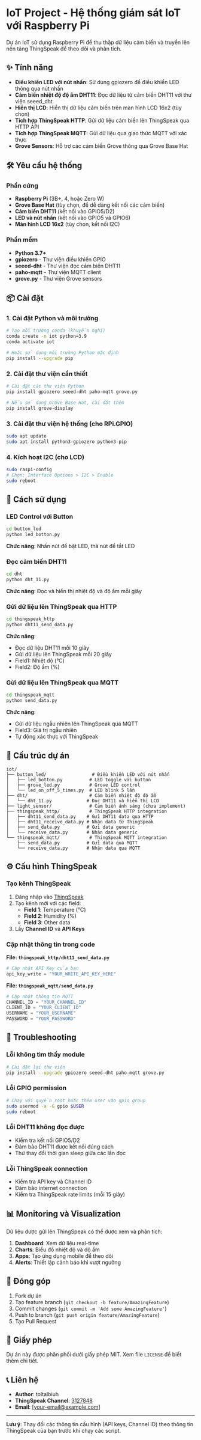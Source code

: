 # IoT Project - Hệ thống giám sát IoT với Raspberry Pi

Dự án IoT sử dụng Raspberry Pi để thu thập dữ liệu cảm biến và truyền lên nền tảng ThingSpeak để theo dõi và phân tích.

## ✨ Tính năng

- **Điều khiển LED với nút nhấn**: Sử dụng gpiozero để điều khiển LED thông qua nút nhấn
- **Cảm biến nhiệt độ độ ẩm DHT11**: Đọc dữ liệu từ cảm biến DHT11 với thư viện seeed_dht
- **Hiển thị LCD**: Hiển thị dữ liệu cảm biến trên màn hình LCD 16x2 (tùy chọn)
- **Tích hợp ThingSpeak HTTP**: Gửi dữ liệu cảm biến lên ThingSpeak qua HTTP API
- **Tích hợp ThingSpeak MQTT**: Gửi dữ liệu qua giao thức MQTT với xác thực
- **Grove Sensors**: Hỗ trợ các cảm biến Grove thông qua Grove Base Hat

## 🛠️ Yêu cầu hệ thống

### Phần cứng
- **Raspberry Pi** (3B+, 4, hoặc Zero W)
- **Grove Base Hat** (tùy chọn, để dễ dàng kết nối các cảm biến)
- **Cảm biến DHT11** (kết nối vào GPIO5/D2)
- **LED và nút nhấn** (kết nối vào GPIO5 và GPIO6)
- **Màn hình LCD 16x2** (tùy chọn, kết nối I2C)

### Phần mềm
- **Python 3.7+**
- **gpiozero** - Thư viện điều khiển GPIO
- **seeed-dht** - Thư viện đọc cảm biến DHT11
- **paho-mqtt** - Thư viện MQTT client
- **grove.py** - Thư viện Grove sensors

## 📦 Cài đặt

### 1. Cài đặt Python và môi trường

```bash
# Tạo môi trường conda (khuyến nghị)
conda create -n iot python=3.9
conda activate iot

# Hoặc sử dụng môi trường Python mặc định
pip install --upgrade pip
```

### 2. Cài đặt thư viện cần thiết

```bash
# Cài đặt các thư viện Python
pip install gpiozero seeed-dht paho-mqtt grove.py

# Nếu sử dụng Grove Base Hat, cài đặt thêm
pip install grove-display
```

### 3. Cài đặt thư viện hệ thống (cho RPi.GPIO)

```bash
sudo apt update
sudo apt install python3-gpiozero python3-pip
```

### 4. Kích hoạt I2C (cho LCD)

```bash
sudo raspi-config
# Chọn: Interface Options > I2C > Enable
sudo reboot
```

## 🚀 Cách sử dụng

### LED Control với Button

```bash
cd button_led
python led_botton.py
```

**Chức năng**: Nhấn nút để bật LED, thả nút để tắt LED

### Đọc cảm biến DHT11

```bash
cd dht
python dht_11.py
```

**Chức năng**: Đọc và hiển thị nhiệt độ và độ ẩm mỗi giây

### Gửi dữ liệu lên ThingSpeak qua HTTP

```bash
cd thingspeak_http
python dht11_send_data.py
```

**Chức năng**:
- Đọc dữ liệu DHT11 mỗi 10 giây
- Gửi dữ liệu lên ThingSpeak mỗi 20 giây
- Field1: Nhiệt độ (°C)
- Field2: Độ ẩm (%)

### Gửi dữ liệu lên ThingSpeak qua MQTT

```bash
cd thingspeak_mqtt
python send_data.py
```

**Chức năng**:
- Gửi dữ liệu ngẫu nhiên lên ThingSpeak qua MQTT
- Field3: Giá trị ngẫu nhiên
- Tự động xác thực với ThingSpeak

## 📁 Cấu trúc dự án

```
iot/
├── button_led/                 # Điều khiển LED với nút nhấn
│   ├── led_botton.py          # LED toggle với button
│   ├── grove_led.py           # Grove LED control
│   └── led_on_off_5_times.py  # LED blink 5 lần
├── dht/                       # Cảm biến nhiệt độ độ ẩm
│   └── dht_11.py             # Đọc DHT11 và hiển thị LCD
├── light_sensor/              # Cảm biến ánh sáng (chưa implement)
├── thingspeak_http/           # ThingSpeak HTTP integration
│   ├── dht11_send_data.py    # Gửi DHT11 data qua HTTP
│   ├── dht11_receive_data.py # Nhận data từ ThingSpeak
│   ├── send_data.py          # Gửi data generic
│   └── receive_data.py       # Nhận data generic
└── thingspeak_mqtt/           # ThingSpeak MQTT integration
    ├── send_data.py          # Gửi data qua MQTT
    └── receive_data.py       # Nhận data qua MQTT
```

## ⚙️ Cấu hình ThingSpeak

### Tạo kênh ThingSpeak

1. Đăng nhập vào [ThingSpeak](https://thingspeak.com)
2. Tạo kênh mới với các field:
   - **Field 1**: Temperature (°C)
   - **Field 2**: Humidity (%)
   - **Field 3**: Other data
3. Lấy **Channel ID** và **API Keys**

### Cập nhật thông tin trong code

**File: `thingspeak_http/dht11_send_data.py`**
```python
# Cập nhật API Key của bạn
api_key_write = "YOUR_WRITE_API_KEY_HERE"
```

**File: `thingspeak_mqtt/send_data.py`**
```python
# Cập nhật thông tin MQTT
CHANNEL_ID = "YOUR_CHANNEL_ID"
CLIENT_ID = "YOUR_CLIENT_ID"
USERNAME = "YOUR_USERNAME"
PASSWORD = "YOUR_PASSWORD"
```

## 🔧 Troubleshooting

### Lỗi không tìm thấy module
```bash
# Cài đặt lại thư viện
pip install --upgrade gpiozero seeed-dht paho-mqtt grove.py
```

### Lỗi GPIO permission
```bash
# Chạy với quyền root hoặc thêm user vào gpio group
sudo usermod -a -G gpio $USER
sudo reboot
```

### Lỗi DHT11 không đọc được
- Kiểm tra kết nối GPIO5/D2
- Đảm bảo DHT11 được kết nối đúng cách
- Thử thay đổi thời gian sleep giữa các lần đọc

### Lỗi ThingSpeak connection
- Kiểm tra API key và Channel ID
- Đảm bảo internet connection
- Kiểm tra ThingSpeak rate limits (mỗi 15 giây)

## 📊 Monitoring và Visualization

Dữ liệu được gửi lên ThingSpeak có thể được xem và phân tích:

1. **Dashboard**: Xem dữ liệu real-time
2. **Charts**: Biểu đồ nhiệt độ và độ ẩm
3. **Apps**: Tạo ứng dụng mobile để theo dõi
4. **Alerts**: Thiết lập cảnh báo khi vượt ngưỡng

## 🤝 Đóng góp

1. Fork dự án
2. Tạo feature branch (`git checkout -b feature/AmazingFeature`)
3. Commit changes (`git commit -m 'Add some AmazingFeature'`)
4. Push to branch (`git push origin feature/AmazingFeature`)
5. Tạo Pull Request

## 📄 Giấy phép

Dự án này được phân phối dưới giấy phép MIT. Xem file `LICENSE` để biết thêm chi tiết.

## 📞 Liên hệ

- **Author**: toltalbiuh
- **ThingSpeak Channel**: [3127848](https://thingspeak.com/channels/3127848)
- **Email**: [your-email@example.com]

---

**Lưu ý**: Thay đổi các thông tin cấu hình (API keys, Channel ID) theo thông tin ThingSpeak của bạn trước khi chạy các script.
